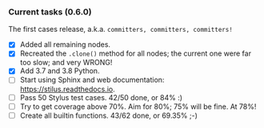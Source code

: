 ### Current tasks (0.6.0)

The first cases release, a.k.a. `committers, committers, committers!`

 - [x] Added all remaining nodes.
 - [x] Recreated the `.clone()` method for all nodes; the current one were far too slow; and very WRONG!
 - [x] Add 3.7 and 3.8 Python.
 - [ ] Start using Sphinx and web documentation: https://stilus.readthedocs.io.
 - [ ] Pass 50 Stylus test cases.  42/50 done, or 84% :)
 - [ ] Try to get coverage above 70%. Aim for 80%; 75% will be fine.  At 78%!
 - [ ] Create all builtin functions. 43/62 done, or 69.35% ;-)
